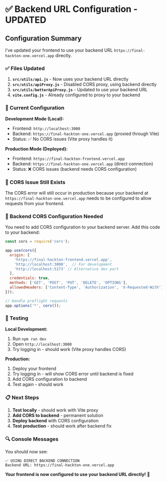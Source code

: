 # ✅ Backend URL Configuration - UPDATED

## Configuration Summary

I've updated your frontend to use your backend URL `https://final-hackton-one.vercel.app` directly.

### ✅ Files Updated

1. **`src/utils/api.js`** - Now uses your backend URL directly
2. **`src/utils/apiProxy.js`** - Disabled CORS proxy, using backend directly
3. **`src/utils/betterApiProxy.js`** - Updated to use your backend URL
4. **`vite.config.js`** - Already configured to proxy to your backend

### 🎯 Current Configuration

**Development Mode (Local):**
- Frontend: `http://localhost:3000`
- Backend: `https://final-hackton-one.vercel.app` (proxied through Vite)
- Status: ✅ No CORS issues (Vite proxy handles it)

**Production Mode (Deployed):**
- Frontend: `https://final-hackton-frontend.vercel.app`
- Backend: `https://final-hackton-one.vercel.app` (direct connection)
- Status: ❌ CORS issues (backend needs CORS configuration)

### 🚨 CORS Issue Still Exists

The CORS error will still occur in production because your backend at `https://final-hackton-one.vercel.app` needs to be configured to allow requests from your frontend.

### 🔧 Backend CORS Configuration Needed

You need to add CORS configuration to your backend server. Add this code to your backend:

```javascript
const cors = require('cors');

app.use(cors({
  origin: [
    'https://final-hackton-frontend.vercel.app',
    'http://localhost:3000',  // For development
    'http://localhost:5173' // Alternative dev port
  ],
  credentials: true,
  methods: ['GET', 'POST', 'PUT', 'DELETE', 'OPTIONS'],
  allowedHeaders: ['Content-Type', 'Authorization', 'X-Requested-With']
}));

// Handle preflight requests
app.options('*', cors());
```

### 🧪 Testing

**Local Development:**
1. Run `npm run dev`
2. Open `http://localhost:3000`
3. Try logging in - should work (Vite proxy handles CORS)

**Production:**
1. Deploy your frontend
2. Try logging in - will show CORS error until backend is fixed
3. Add CORS configuration to backend
4. Test again - should work

### 📋 Next Steps

1. **Test locally** - should work with Vite proxy
2. **Add CORS to backend** - permanent solution
3. **Deploy backend** with CORS configuration
4. **Test production** - should work after backend fix

### 🔍 Console Messages

You should now see:
```
✅ USING DIRECT BACKEND CONNECTION
Backend URL: https://final-hackton-one.vercel.app
```

**Your frontend is now configured to use your backend URL directly!** 🎯
